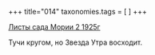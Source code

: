 +++
title="014"
taxonomies.tags = [
]
+++


[Листы сада Мории 2 1925г](/agni/1925)




Тучи кругом, но Звезда Утра восходит.   


